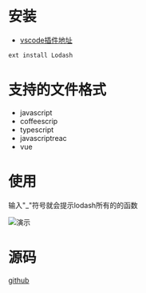 
# 安装 

* [vscode插件地址](https://marketplace.visualstudio.com/items?itemName=oysun.Lodash)
```javascript
ext install Lodash
```
# 支持的文件格式
- javascript
- coffeescrip
- typescript
- javascriptreac
- vue

# 使用
输入"_"符号就会提示lodash所有的的函数

![演示](images/demo.gif)

# 源码
[github](https://github.com/OYsun/Vscode-Lodash-Snippents)
